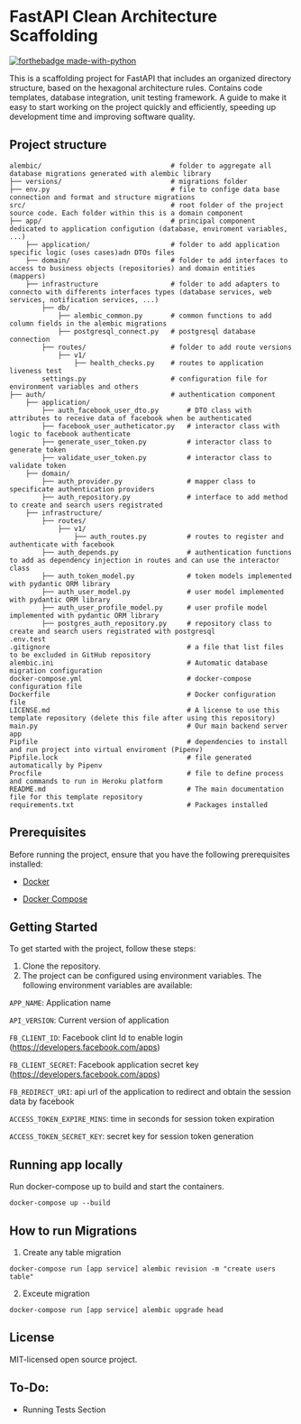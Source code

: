 # FastAPI Clean Architecture Scaffolding
[![forthebadge made-with-python](http://ForTheBadge.com/images/badges/made-with-python.svg)](https://www.python.org/)

This is a scaffolding project for FastAPI that includes an organized directory structure, based on the hexagonal architecture rules. 
Contains code templates, database integration, unit testing framework.
A guide to make it easy to start working on the project quickly and efficiently, speeding up development
time and improving software quality.


## Project structure
```shell
alembic/                                # folder to aggregate all database migrations generated with alembic library
├── versions/                           # migrations folder
├── env.py                              # file to confige data base connection and format and structure migrations
src/                                    # root folder of the project source code. Each folder within this is a domain component
├── app/                                # principal component dedicated to application configution (database, enviroment variables, ...)
    ├── application/                    # folder to add application specific logic (uses cases)adn DTOs files 
    ├── domain/                         # folder to add interfaces to access to business objects (repositories) and domain entities (mappers)
    ├── infrastructure                  # folder to add adapters to connecto with differents interfaces types (database services, web services, notification services, ...)
        ├── db/                         
            ├── alembic_common.py       # common functions to add column fields in the alembic migrations
            ├── postgresql_connect.py   # postgresql database connection
        ├── routes/                     # folder to add route versions
            ├── v1/
                ├── health_checks.py    # routes to application liveness test
        settings.py                     # configuration file for environment variables and others
├── auth/                               # authentication component
    ├── application/
        ├── auth_facebook_user_dto.py       # DTO class with attributes to receive data of facebook when be authenticated
        ├── facebook_user_autheticator.py   # interactor class with logic to facebook authenticate
        ├── generate_user_token.py          # interactor class to generate token
        ├── validate_user_token.py          # interactor class to validate token
    ├── domain/
        ├── auth_provider.py                # mapper class to specificate authentication providers
        ├── auth_repository.py              # interface to add method to create and search users registrated
    ├── infrastructure/
        ├── routes/
            ├── v1/
                ├── auth_routes.py          # routes to register and authenticate with facebook
        ├── auth_depends.py                 # authentication functions to add as dependency injection in routes and can use the interactor class 
        ├── auth_token_model.py             # token models implemented with pydantic ORM library
        ├── auth_user_model.py              # user model implemented with pydantic ORM library
        ├── auth_user_profile_model.py      # user profile model implemented with pydantic ORM library
        ├── postgres_auth_repository.py     # repository class to create and search users registrated with postgresql
.env.test
.gitignore                                  # a file that list files to be excluded in GitHub repository
alembic.ini                                 # Automatic database migration configuration
docker-compose.yml                          # docker-compose configuration file
Dockerfile                                  # Docker configuration file
LICENSE.md                                  # A license to use this template repository (delete this file after using this repository)
main.py                                     # Our main backend server app
Pipfile                                     # dependencies to install and run project into virtual enviroment (Pipenv)
Pipfile.lock                                # file generated automatically by Pipenv
Procfile                                    # file to define process and commands to run in Heroku platform
README.md                                   # The main documentation file for this template repository
requirements.txt                            # Packages installed
```
## Prerequisites
Before running the project, ensure that you have the following prerequisites installed:

* [Docker](https://www.docker.com/)

* [Docker Compose](https://www.docker.com/)

## Getting Started

To get started with the project, follow these steps:

1. Clone the repository. 
2. The project can be configured using environment variables. The following environment variables are available:

`APP_NAME`: Application name

`API_VERSION`: Current version of application 

`FB_CLIENT_ID`: Facebook clint Id to enable login (https://developers.facebook.com/apps)

`FB_CLIENT_SECRET`: Facebook application secret key (https://developers.facebook.com/apps)

`FB_REDIRECT_URI`: api url of the application to redirect and obtain the session data by facebook

`ACCESS_TOKEN_EXPIRE_MINS`: time in seconds for session token expiration

`ACCESS_TOKEN_SECRET_KEY`: secret key for session token generation

## Running app locally
Run docker-compose up to build and start the containers.

```shell
docker-compose up --build
```

## How to run Migrations
1. Create any table migration
```shell
docker-compose run [app service] alembic revision -m "create users table"
```
2. Exceute migration
```shell
docker-compose run [app service] alembic upgrade head
```

## License
MIT-licensed open source project.


## To-Do:
* Running Tests Section
